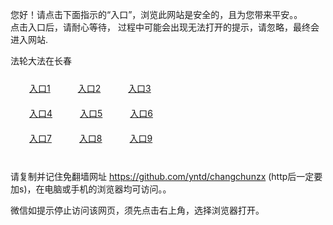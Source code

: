 您好！请点击下面指示的“入口”，浏览此网站是安全的，且为您带来平安。。 <br/>
点击入口后，请耐心等待， 过程中可能会出现无法打开的提示，请忽略，最终会进入网站. </br>

法轮大法在长春<br/>
<div style="padding:10px"><a style="margin:20px" target="_blank" href="https://dyvtyqq8hzwg3.cloudfront.net/2Qpsp?qtxdvlg" id="ccLink1" rel="nofollow">入口1</a> <a target="_blank" style="margin:20px" href="https://d1vyf6ixikty7p.cloudfront.net/2Qpsp?pioaeun" id="ccLink2" rel="nofollow">入口2</a> <a style="margin:20px" target="_blank" href="https://d3rtn6ov6bjihq.cloudfront.net/2Qpsp?frstdd" id="ccLink3" rel="nofollow">入口3</a></div>

<div style="padding:10px" ><a style="margin:20px" target="_blank" href="https://dyvtyqq8hzwg3.cloudfront.net/2Qpsp?qtxdvlg" id="ccLink4" rel="nofollow">入口4</a> <a style="margin:20px" href="https://d1vyf6ixikty7p.cloudfront.net/2Qpsp?pioaeun" target="_blank" id="ccLink5" rel="nofollow">入口5</a> <a style="margin:20px" href="https://d3rtn6ov6bjihq.cloudfront.net/2Qpsp?frstdd" target="_blank" id="ccLink6" rel="nofollow">入口6</a></div>

<div style="padding:10px"><a style="margin:20px" target="_blank" href="https://dyvtyqq8hzwg3.cloudfront.net/2Qpsp?qtxdvlg" id="ccLink7" rel="nofollow">入口7</a> <a style="margin:20px" href="https://d1vyf6ixikty7p.cloudfront.net/2Qpsp?pioaeun" target="_blank" id="ccLink8" rel="nofollow">入口8</a> <a style="margin:20px" target="_blank" href="https://d3rtn6ov6bjihq.cloudfront.net/2Qpsp?frstdd" id="ccLink9" rel="nofollow">入口9</a></div>

<br/>



请复制并记住免翻墙网址 https://github.com/yntd/changchunzx (http后一定要加s)，在电脑或手机的浏览器均可访问。。<br/>

微信如提示停止访问该网页，须先点击右上角，选择浏览器打开。
